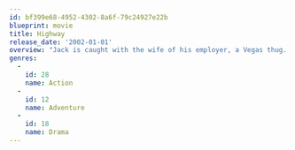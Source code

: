 ```yaml
---
id: bf399e68-4952-4302-8a6f-79c24927e22b
blueprint: movie
title: Highway
release_date: '2002-01-01'
overview: "Jack is caught with the wife of his employer, a Vegas thug. The thug sends goons after Jack, who convinces his best friend, Pilot, to flee with him. Pilot insists that they head for Seattle, but doesn't tell Jack why. The goons learn from Pilot's drug source where the youths are headed, and they follow, hell bent on breaking Jack's feet. On the road, Jack and Pilot give a ride to Cassie, a distressed young woman. She and Jack hit it off. They pick up an aging stoner headed to Seattle for Kurt Cobain's memorial, and they help a circus sideshow family. Why is Pilot so set on Seattle, will the goons catch Jack, and is there any way the friends' competing needs can be resolved?"
genres:
  -
    id: 28
    name: Action
  -
    id: 12
    name: Adventure
  -
    id: 18
    name: Drama
---
```

